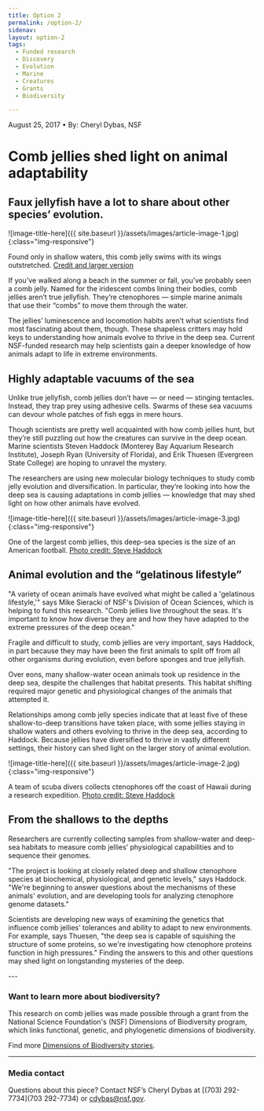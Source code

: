 ```yaml
---
title: Option 2
permalink: /option-2/
sidenav:
layout: option-2
tags:
  - Funded research
  - Discovery
  - Evolution
  - Marine
  - Creatures
  - Grants
  - Biodiversity

---
```

August 25, 2017 • By: Cheryl Dybas, NSF

# Comb jellies shed light on animal adaptability

## Faux jellyfish have a lot to share about other species’ evolution.

![image-title-here]({{ site.baseurl }}/assets/images/article-image-1.jpg){:class="img-responsive"}
<p class="image-caption">Found only in shallow waters, this comb jelly swims with its wings outstretched. <a href="#">Credit and larger version</a></p>

If you’ve walked along a beach in the summer or fall, you’ve probably seen a comb jelly. Named for the iridescent combs lining their bodies, comb jellies aren’t true jellyfish. They’re ctenophores — simple marine animals that use their “combs” to move them through the water.

The jellies’ luminescence and locomotion habits aren’t what scientists find most fascinating about them, though. These shapeless critters may hold keys to understanding how animals evolve to thrive in the deep sea. Current NSF-funded research may help scientists gain a deeper knowledge of how animals adapt to life in extreme environments.

## Highly adaptable vacuums of the sea

Unlike true jellyfish, comb jellies don’t have — or need — stinging tentacles. Instead, they trap prey using adhesive cells. Swarms of these sea vacuums can devour whole patches of fish eggs in mere hours.

Though scientists are pretty well acquainted with how comb jellies hunt, but they’re still puzzling out how the creatures can survive in the deep ocean. Marine scientists Steven Haddock (Monterey Bay Aquarium Research Institute), Joseph Ryan (University of Florida), and Erik Thuesen (Evergreen State College) are hoping to unravel the mystery.

The researchers are using new molecular biology techniques to study comb jelly evolution and diversification. In particular, they’re looking into how the deep sea is causing adaptations in comb jellies — knowledge that may shed light on how other animals have evolved.

![image-title-here]({{ site.baseurl }}/assets/images/article-image-3.jpg){:class="img-responsive"}
<p class="image-caption">One of the largest comb jellies, this deep-sea species is the size of an American football.  <a href="#">Photo credit: Steve Haddock</a></p>

## Animal evolution and the “gelatinous lifestyle”

"A variety of ocean animals have evolved what might be called a 'gelatinous lifestyle,'" says Mike Sieracki of NSF's Division of Ocean Sciences, which is helping to fund this research. "Comb jellies live throughout the seas. It's important to know how diverse they are and how they have adapted to the extreme pressures of the deep ocean."

Fragile and difficult to study, comb jellies are very important, says Haddock, in part because they may have been the first animals to split off from all other organisms during evolution, even before sponges and true jellyfish.

Over eons, many shallow-water ocean animals took up residence in the deep sea, despite the challenges that habitat presents. This habitat shifting required major genetic and physiological changes of the animals that attempted it.

Relationships among comb jelly species indicate that at least five of these shallow-to-deep transitions have taken place, with some jellies staying in shallow waters and others evolving to thrive in the deep sea, according to Haddock. Because jellies have diversified to thrive in vastly different settings, their history can shed light on the larger story of animal evolution.

![image-title-here]({{ site.baseurl }}/assets/images/article-image-2.jpg){:class="img-responsive"}
<p class="image-caption">A team of scuba divers collects ctenophores off the coast of Hawaii during a research expedition. <a href="#">Photo credit: Steve Haddock</a></p>

## From the shallows to the depths

Researchers are currently collecting samples from shallow-water and deep-sea habitats to measure comb jellies’ physiological capabilities and to sequence their genomes.

"The project is looking at closely related deep and shallow ctenophore species at biochemical, physiological, and genetic levels," says Haddock. "We're beginning to answer questions about the mechanisms of these animals' evolution, and are developing tools for analyzing ctenophore genome datasets."

Scientists are developing new ways of examining the genetics that influence comb jellies’ tolerances and ability to adapt to new environments. For example, says Thuesen, "the deep sea is capable of squishing the structure of some proteins, so we're investigating how ctenophore proteins function in high pressures." Finding the answers to this and other questions may shed light on longstanding mysteries of the deep.


<i class="fa fa-2 fa-envelope-o" aria-hidden="true"></i>
<i class="fa fa-2 fa-facebook-official" aria-hidden="true"></i>
<i class="fa fa-2 fa-twitter" aria-hidden="true"></i>
<i class="fa fa-2 fa-linkedin" aria-hidden="true"></i>
<i class="fa fa-2 fa-pinterest" aria-hidden="true"></i>
<i class="fa fa-2 fa-reddit-alien" aria-hidden="true"></i>
<i class="fa fa-2 fa-tumblr" aria-hidden="true"></i>

<footer markdown="1">
---

### Want to learn more about biodiversity?

This research on comb jellies was made possible through a grant from the National Science Foundation's (NSF) Dimensions of Biodiversity program, which links functional, genetic, and phylogenetic dimensions of biodiversity.

Find more [Dimensions of Biodiversity stories](#).

---
### Media contact

Questions about this piece? Contact NSF’s Cheryl Dybas at [(703) 292-7734](703 292-7734) or [cdybas@nsf.gov](cdybas@nsf.gov).
</footer>
